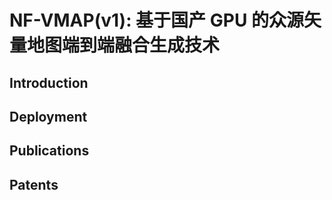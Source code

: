 # NF-VMAP(v1): 基于国产 GPU 的众源矢量地图端到端融合生成技术

## Introduction

## Deployment

## Publications

## Patents